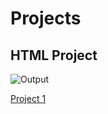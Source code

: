# Projects

## HTML Project
![Output](https://user-images.githubusercontent.com/121287753/213362108-548e1ae6-d89a-4a52-bf35-b1103df2d4a0.png)


[Project 1](./Project%201/readme.md)
